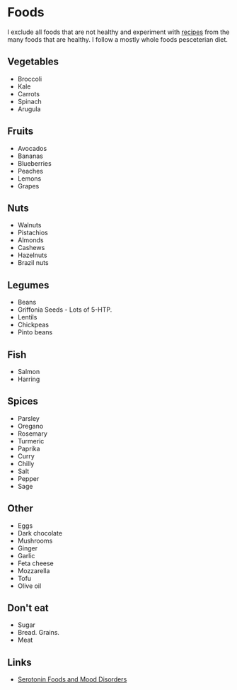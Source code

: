 # Foods
I exclude all foods that are not healthy and experiment with [recipes](https://github.com/nikitavoloboev/recipes/#readme) from the many foods that are healthy. I follow a mostly whole foods pesceterian diet.

## Vegetables
- Broccoli
- Kale
- Carrots
- Spinach
- Arugula

## Fruits
- Avocados
- Bananas
- Blueberries
- Peaches
- Lemons
- Grapes

## Nuts
- Walnuts
- Pistachios
- Almonds
- Cashews
- Hazelnuts
- Brazil nuts

## Legumes
- Beans
- Griffonia Seeds - Lots of 5-HTP.
- Lentils
- Chickpeas
- Pinto beans

## Fish
- Salmon
- Harring

## Spices
- Parsley
- Oregano
- Rosemary
- Turmeric
- Paprika
- Curry
- Chilly
- Salt
- Pepper
- Sage

## Other
- Eggs
- Dark chocolate
- Mushrooms
- Ginger
- Garlic
- Feta cheese
- Mozzarella
- Tofu
- Olive oil

## Don't eat
- Sugar
- Bread. Grains.
- Meat

## Links
- [Serotonin Foods and Mood Disorders](https://bebrainfit.com/serotonin-foods-mood-brain/)